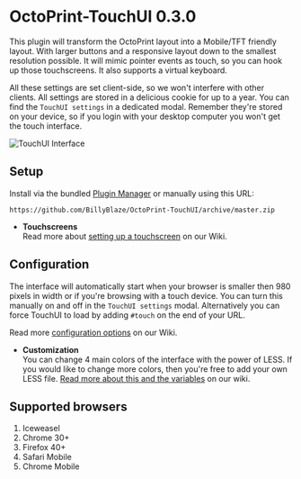# OctoPrint-TouchUI 0.3.0
This plugin will transform the OctoPrint layout into a Mobile/TFT friendly layout. With larger buttons and a responsive layout down to the smallest resolution possible. It will mimic pointer events as touch, so you can hook up those touchscreens. It also supports a virtual keyboard.

All these settings are set client-side, so we won't interfere with other clients. All settings are stored in a delicious cookie for up to a year. You can find the `TouchUI settings` in a dedicated modal. Remember they're stored on your device, so if you login with your desktop computer you won't get the touch interface.

![TouchUI Interface](https://billyblaze.github.io/OctoPrint-TouchUI/images/touchui.gif)

## Setup
Install via the bundled [Plugin Manager](https://github.com/foosel/OctoPrint/wiki/Plugin:-Plugin-Manager)
or manually using this URL:

    https://github.com/BillyBlaze/OctoPrint-TouchUI/archive/master.zip

- **Touchscreens**  
Read more about [setting up a touchscreen](https://github.com/BillyBlaze/OctoPrint-TouchUI/wiki/Setup#raspberrypi--touchscreen) on our Wiki.

## Configuration
The interface will automatically start when your browser is smaller then 980 pixels in width or if you're browsing with a touch device. You can turn this manually on and off in the ``TouchUI settings`` modal. Alternatively you can force TouchUI to load by adding ``#touch`` on the end of your URL.

Read more [configuration options](https://github.com/BillyBlaze/OctoPrint-TouchUI/wiki/Configuration) on our Wiki.

- **Customization**  
You can change 4 main colors of the interface with the power of LESS. If you would like to change more colors, then you're free to add your own LESS file. [Read more about this and the variables](https://github.com/BillyBlaze/OctoPrint-TouchUI/wiki/Customize:-Use-your-own-file) on our wiki.

## Supported browsers
1. Iceweasel
1. Chrome 30+
1. Firefox 40+
1. Safari Mobile
1. Chrome Mobile
